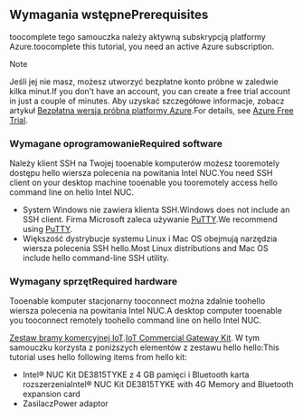 ## <a name="prerequisites"></a><span data-ttu-id="5e849-101">Wymagania wstępne</span><span class="sxs-lookup"><span data-stu-id="5e849-101">Prerequisites</span></span>

<span data-ttu-id="5e849-102">toocomplete tego samouczka należy aktywną subskrypcją platformy Azure.</span><span class="sxs-lookup"><span data-stu-id="5e849-102">toocomplete this tutorial, you need an active Azure subscription.</span></span>

> [!NOTE]
> <span data-ttu-id="5e849-103">Jeśli jej nie masz, możesz utworzyć bezpłatne konto próbne w zaledwie kilka minut.</span><span class="sxs-lookup"><span data-stu-id="5e849-103">If you don’t have an account, you can create a free trial account in just a couple of minutes.</span></span> <span data-ttu-id="5e849-104">Aby uzyskać szczegółowe informacje, zobacz artykuł [Bezpłatna wersja próbna platformy Azure][lnk-free-trial].</span><span class="sxs-lookup"><span data-stu-id="5e849-104">For details, see [Azure Free Trial][lnk-free-trial].</span></span>

### <a name="required-software"></a><span data-ttu-id="5e849-105">Wymagane oprogramowanie</span><span class="sxs-lookup"><span data-stu-id="5e849-105">Required software</span></span>

<span data-ttu-id="5e849-106">Należy klient SSH na Twojej tooenable komputerów możesz tooremotely dostępu hello wiersza polecenia na powitania Intel NUC.</span><span class="sxs-lookup"><span data-stu-id="5e849-106">You need SSH client on your desktop machine tooenable you tooremotely access hello command line on hello Intel NUC.</span></span>

- <span data-ttu-id="5e849-107">System Windows nie zawiera klienta SSH.</span><span class="sxs-lookup"><span data-stu-id="5e849-107">Windows does not include an SSH client.</span></span> <span data-ttu-id="5e849-108">Firma Microsoft zaleca używanie [PuTTY](http://www.putty.org/).</span><span class="sxs-lookup"><span data-stu-id="5e849-108">We recommend using [PuTTY](http://www.putty.org/).</span></span>
- <span data-ttu-id="5e849-109">Większość dystrybucje systemu Linux i Mac OS obejmują narzędzia wiersza polecenia SSH hello.</span><span class="sxs-lookup"><span data-stu-id="5e849-109">Most Linux distributions and Mac OS include hello command-line SSH utility.</span></span>

### <a name="required-hardware"></a><span data-ttu-id="5e849-110">Wymagany sprzęt</span><span class="sxs-lookup"><span data-stu-id="5e849-110">Required hardware</span></span>

<span data-ttu-id="5e849-111">Tooenable komputer stacjonarny tooconnect można zdalnie toohello wiersza polecenia na powitania Intel NUC.</span><span class="sxs-lookup"><span data-stu-id="5e849-111">A desktop computer tooenable you tooconnect remotely toohello command line on hello Intel NUC.</span></span>

<span data-ttu-id="5e849-112">[Zestaw bramy komercyjnej IoT][lnk-starter-kits].</span><span class="sxs-lookup"><span data-stu-id="5e849-112">[IoT Commercial Gateway Kit][lnk-starter-kits].</span></span> <span data-ttu-id="5e849-113">W tym samouczku korzysta z poniższych elementów z zestawu hello hello:</span><span class="sxs-lookup"><span data-stu-id="5e849-113">This tutorial uses hello following items from hello kit:</span></span>

- <span data-ttu-id="5e849-114">Intel® NUC Kit DE3815TYKE z 4 GB pamięci i Bluetooth karta rozszerzenia</span><span class="sxs-lookup"><span data-stu-id="5e849-114">Intel® NUC Kit DE3815TYKE with 4G Memory and Bluetooth expansion card</span></span>
- <span data-ttu-id="5e849-115">Zasilacz</span><span class="sxs-lookup"><span data-stu-id="5e849-115">Power adaptor</span></span>

[lnk-starter-kits]: https://azure.microsoft.com/develop/iot/starter-kits/
[lnk-free-trial]: http://azure.microsoft.com/pricing/free-trial/
